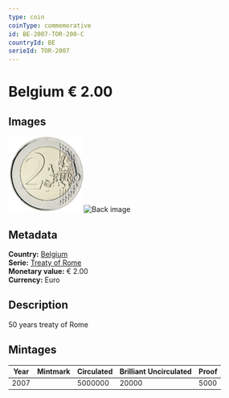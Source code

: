 ```yaml
---
type: coin
coinType: commemorative
id: BE-2007-TOR-200-C
countryId: BE
serieId: TOR-2007
---
```


# Belgium € 2.00

## Images

<img src="../../Images/common-2007-200.png" height="150" alt="Front image"><img src="Images/BE-2007-200-000.png" height="150" alt="Back image">

## Metadata

**Country:** [Belgium](../../Countries/Belgium/index.md)\
**Serie:** [Treaty of Rome](index.md)\
**Monetary value:** € 2.00\
**Currency:** Euro

## Description
50 years treaty of Rome

## Mintages

| Year | Mintmark | Circulated | Brilliant Uncirculated | Proof |
| ---- | -------- | ---------- | ---------------------- | ----- |
| 2007 |  | 5000000 | 20000 | 5000 |
